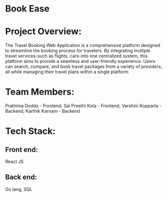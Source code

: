 # Book Ease
# Project Overview:
The Travel Booking Web Application is a comprehensive platform designed to streamline the booking process for travelers. By integrating multiple travel services-such as flights, cars-into one centralized system, this platform aims to provide a seamless and user-friendly experience. Users can search, compare, and book travel packages from a variety of providers, all while managing their travel plans within a single platform.

# Team Members:
Prathima Dodda - Frontend, 
Sai Preethi Kota - Frontend, 
Varshini Kopparla - Backend, 
Karthik Karnam - Backend

# Tech Stack:
## Front end:
React JS
## Back end:
Go lang,
SQL
